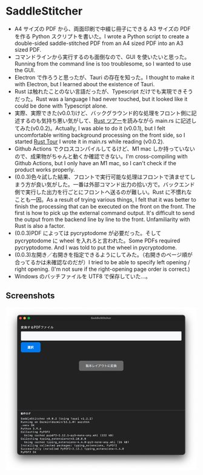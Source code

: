 # SaddleStitcher

- A4 サイズの PDF から、両面印刷で中綴じ冊子にできる A3 サイズの PDF を作る Python スクリプトを書いた。I wrote a Python script to create a double-sided saddle-stitched PDF from an A4 sized PDF into an A3 sized PDF.
- コマンドラインから実行するのも面倒なので、GUI を使いたいと思った。Running from the command line is too troublesome, so I wanted to use the GUI.
- Electron で作ろうと思ったが、Tauri の存在を知った。I thought to make it with Electron, but I learned about the existence of Tauri.
- Rust は触れたことのない言語だったが、Typescript だけでも実現できそうだった。Rust was a language I had never touched, but it looked like it could be done with Typescript alone.
- 実際、実際できた(v0.0.1)けど、バックグラウンド的な処理をフロント側に記述するのも気持ち悪い気がして、[Rust ツアー](https://tourofrust.com/00_ja.html)を読みながら main.rs に記述してみた(v0.0.2)。Actually, I was able to do it (v0.0.1), but I felt uncomfortable writing background processing on the front side, so I started [Rust Tour](https://tourofrust.com/00_en.html) I wrote it in main.rs while reading (v0.0.2).
- Github Actions でクロスコンパイルしてるけど、M1 mac しか持っていないので、成果物がちゃんと動くか確認できない。I'm cross-compiling with Github Actions, but I only have an M1 mac, so I can't check if the product works properly.
- (0.0.3)色々試した結果、フロントで実行可能な処理はフロントで済ませてしまう方が良い気がした。一番は外部コマンド出力の拾い方で。バックエンド側で実行した出力を行ごとにフロントへ送るのが難しい。Rust に不慣れなことも一因。As a result of trying various things, I felt that it was better to finish the processing that can be executed on the front on the front. The first is how to pick up the external command output. It's difficult to send the output from the backend line by line to the front. Unfamiliarity with Rust is also a factor.
- (0.0.3)PDF によっては pycryptodome が必要だった。そして pycryptodome に wheel を入れろと言われた。Some PDFs required pycryptodome. And I was told to put the wheel in pycryptodome.
- (0.0.3)左開き／右開きを指定できるようにしてみた。（右開きのページ順が合ってるかは未確認なのだが）I tried to be able to specify left opening / right opening. (I'm not sure if the right-opening page order is correct.)
- Windows のバッチファイルを UTF8 で保存していた…。

## Screenshots

![Main](https://github.com/miyabi-satoh/Tauri-NextTS-SaddleStitcher/blob/3f732f8cf584dadbc056cf88b97b05c8a9de5aef/screenshot.png?raw=true)
